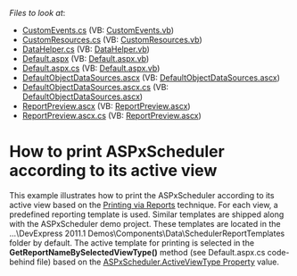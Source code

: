 <!-- default file list -->
*Files to look at*:

* [CustomEvents.cs](./CS/WebSite/App_Code/CustomEvents.cs) (VB: [CustomEvents.vb](./VB/WebSite/App_Code/CustomEvents.vb))
* [CustomResources.cs](./CS/WebSite/App_Code/CustomResources.cs) (VB: [CustomResources.vb](./VB/WebSite/App_Code/CustomResources.vb))
* [DataHelper.cs](./CS/WebSite/App_Code/DataHelper.cs) (VB: [DataHelper.vb](./VB/WebSite/App_Code/DataHelper.vb))
* [Default.aspx](./CS/WebSite/Default.aspx) (VB: [Default.aspx.vb](./VB/WebSite/Default.aspx.vb))
* [Default.aspx.cs](./CS/WebSite/Default.aspx.cs) (VB: [Default.aspx.vb](./VB/WebSite/Default.aspx.vb))
* [DefaultObjectDataSources.ascx](./CS/WebSite/DefaultObjectDataSources.ascx) (VB: [DefaultObjectDataSources.ascx](./VB/WebSite/DefaultObjectDataSources.ascx))
* [DefaultObjectDataSources.ascx.cs](./CS/WebSite/DefaultObjectDataSources.ascx.cs) (VB: [DefaultObjectDataSources.ascx](./VB/WebSite/DefaultObjectDataSources.ascx))
* [ReportPreview.ascx](./CS/WebSite/ReportPreview.ascx) (VB: [ReportPreview.ascx](./VB/WebSite/ReportPreview.ascx))
* [ReportPreview.ascx.cs](./CS/WebSite/ReportPreview.ascx.cs) (VB: [ReportPreview.ascx](./VB/WebSite/ReportPreview.ascx))
<!-- default file list end -->
# How to print ASPxScheduler according to its active view


<p>This example illustrates how to print the ASPxScheduler according to its active view based on the <a href="http://documentation.devexpress.com/#AspNet/CustomDocument6458"><u>Printing via Reports</u></a> technique. For each view, a predefined reporting template is used. Similar templates are shipped along with the ASPxScheduler demo project. These templates are located in the ...\DevExpress 2011.1 Demos\Components\Data\SchedulerReportTemplates folder by default. The active template for printing is selected in the <strong>GetReportNameBySelectedViewType()</strong> method (see Default.aspx.cs code-behind file) based on the <a href="http://documentation.devexpress.com/#AspNet/DevExpressWebASPxSchedulerASPxScheduler_ActiveViewTypetopic"><u>ASPxScheduler.ActiveViewType Property</u></a> value.</p>

<br/>


